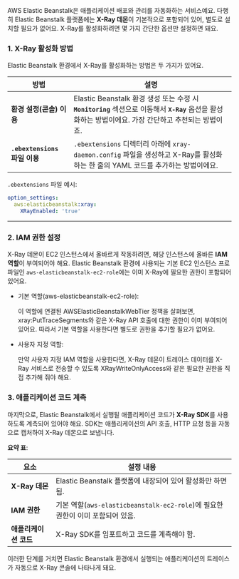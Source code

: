 
AWS Elastic Beanstalk은 애플리케이션 배포와 관리를 자동화하는 서비스예요. 다행히 Elastic Beanstalk 플랫폼에는 **X-Ray 데몬**이 기본적으로 포함되어 있어, 별도로 설치할 필요가 없어요. X-Ray를 활성화하려면 몇 가지 간단한 옵션만 설정하면 돼요.

### 1. X-Ray 활성화 방법

Elastic Beanstalk 환경에서 X-Ray를 활성화하는 방법은 두 가지가 있어요.

|방법|설명|
|---|---|
|**환경 설정(콘솔) 이용**|Elastic Beanstalk 환경 생성 또는 수정 시 **`Monitoring`** 섹션으로 이동해서 **`X-Ray`** 옵션을 활성화하는 방법이에요. 가장 간단하고 추천되는 방법이죠.|
|**`.ebextensions` 파일 이용**|`.ebextensions` 디렉터리 아래에 `xray-daemon.config` 파일을 생성하고 X-Ray를 활성화하는 한 줄의 YAML 코드를 추가하는 방법이에요.|

`.ebextensions` 파일 예시:

```YAML
option_settings:
  aws:elasticbeanstalk:xray:
    XRayEnabled: 'true'
```

---

### 2. IAM 권한 설정

X-Ray 데몬이 EC2 인스턴스에서 올바르게 작동하려면, 해당 인스턴스에 올바른 **IAM 역할**이 부여되어야 해요. Elastic Beanstalk 환경에 사용되는 기본 EC2 인스턴스 프로파일인 `aws-elasticbeanstalk-ec2-role`에는 이미 X-Ray에 필요한 권한이 포함되어 있어요.

- 기본 역할(aws-elasticbeanstalk-ec2-role):
    
	이 역할에 연결된 AWSElasticBeanstalkWebTier 정책을 살펴보면, xray:PutTraceSegments와 같은 X-Ray API 호출에 대한 권한이 이미 부여되어 있어요. 따라서 기본 역할을 사용한다면 별도로 권한을 추가할 필요가 없어요.
    
- 사용자 지정 역할:
    
	만약 사용자 지정 IAM 역할을 사용한다면, X-Ray 데몬이 트레이스 데이터를 X-Ray 서비스로 전송할 수 있도록 XRayWriteOnlyAccess와 같은 필요한 권한을 직접 추가해 줘야 해요.


### 3. 애플리케이션 코드 계측

마지막으로, Elastic Beanstalk에서 실행될 애플리케이션 코드가 **X-Ray SDK**를 사용하도록 계측되어 있어야 해요. SDK는 애플리케이션의 API 호출, HTTP 요청 등을 자동으로 캡처하여 X-Ray 데몬으로 보냅니다.

**요약 표**:

|요소|설정 내용|
|---|---|
|**X-Ray 데몬**|Elastic Beanstalk 플랫폼에 내장되어 있어 활성화만 하면 됨.|
|**IAM 권한**|기본 역할(`aws-elasticbeanstalk-ec2-role`)에 필요한 권한이 이미 포함되어 있음.|
|**애플리케이션 코드**|X-Ray SDK를 임포트하고 코드를 계측해야 함.|

이러한 단계를 거치면 Elastic Beanstalk 환경에서 실행되는 애플리케이션의 트레이스가 자동으로 X-Ray 콘솔에 나타나게 돼요.